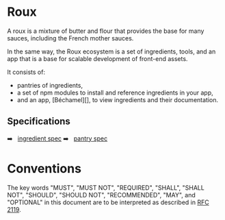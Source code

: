# Roux

A roux is a mixture of butter and flour that provides the base for many sauces,
including the French mother sauces.

In the same way, the Roux ecosystem is a set of ingredients, tools, and an app
that is a base for scalable development of front-end assets.

It consists of:

* pantries of ingredients,
* a set of npm modules to install and reference ingredients in your app,
* and an app, [Béchamel][], to view ingredients and their documentation.

## Specifications

➡️ &nbsp; [ingredient spec](ingredient-spec.md)
➡️ &nbsp; [pantry spec](pantry-spec.md)


# Conventions

The key words "MUST", "MUST NOT", "REQUIRED", "SHALL", "SHALL NOT", "SHOULD",
"SHOULD NOT", "RECOMMENDED", "MAY", and "OPTIONAL" in this document are to be
interpreted as described in [RFC 2119][].


[RFC 2119]: https://www.ietf.org/rfc/rfc2119.txt
